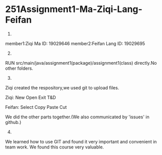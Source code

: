 # 251Assignment1-Ma-Ziqi-Lang-Feifan
1.
member1:Ziqi Ma ID: 19029646
member2:Feifan Lang ID: 19029695

2.
RUN src/main/java/assignment1(package)/assignment1(class) directly.No other folders.

3.
Ziqi created the respository,we used git to upload files.

Ziqi: New Open Exit T&D  

Feifan: Select Copy Paste Cut

We did the other parts together.(We also communicated by 'issues' in github.)

4.
We learned how to use GIT and found it very important and convenient in team work. We found this course very valuable.

